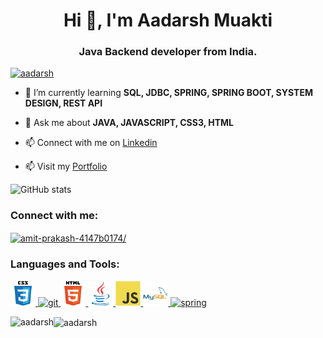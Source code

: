 <h1 align="center">Hi 👋, I'm Aadarsh Muakti</h1>
<h3 align="center">Java Backend developer from India.</h3>



<p align="left"> <a href="https://github.com/ryo-ma/github-profile-trophy"><img src="https://github-profile-trophy.vercel.app/?username=aadarsh11433" alt="aadarsh" /></a> </p>

- 🌱 I’m currently learning **SQL, JDBC, SPRING, SPRING BOOT, SYSTEM DESIGN, REST API**

- 💬 Ask me about **JAVA, JAVASCRIPT, CSS3, HTML**

- 📫 Connect with me on [Linkedin](https://www.linkedin.com/in/aadarsh-mukati-62b464221/)
- 📫 Visit my [Portfolio](https://aadarshmukati.netlify.app/)

![ GitHub stats](https://github-readme-stats.vercel.app/api?username=aadarsh11433&show_icons=true&theme=radical)

<h3 align="left">Connect with me:</h3>
<p align="left">
<a href="https://www.linkedin.com/in/aadarsh-mukati-62b464221/" target="blank"><img align="center" src="https://raw.githubusercontent.com/rahuldkjain/github-profile-readme-generator/master/src/images/icons/Social/linked-in-alt.svg" alt="amit-prakash-4147b0174/" height="30" width="40" /></a>
</p>

<h3 align="left">Languages and Tools:</h3>
<a href="https://www.w3schools.com/css/" target="_blank" rel="noreferrer">
  <img src="https://raw.githubusercontent.com/devicons/devicon/master/icons/css3/css3-original-wordmark.svg" alt="css3" width="40" height="40"/> </a> <a href="https://git-scm.com/" target="_blank" rel="noreferrer"> <img src="https://www.vectorlogo.zone/logos/git-scm/git-scm-icon.svg" alt="git" width="40" height="40"/> </a> <a href="https://www.w3.org/html/" target="_blank" rel="noreferrer"> <img src="https://raw.githubusercontent.com/devicons/devicon/master/icons/html5/html5-original-wordmark.svg" alt="html5" width="40" height="40"/> </a> <a href="https://www.java.com" target="_blank" rel="noreferrer"> <img src="https://raw.githubusercontent.com/devicons/devicon/master/icons/java/java-original.svg" alt="java" width="40" height="40"/> </a> <a href="https://developer.mozilla.org/en-US/docs/Web/JavaScript" target="_blank" rel="noreferrer"> <img src="https://raw.githubusercontent.com/devicons/devicon/master/icons/javascript/javascript-original.svg" alt="javascript" width="40" height="40"/> </a> <a href="https://www.mysql.com/" target="_blank" rel="noreferrer"> <img src="https://raw.githubusercontent.com/devicons/devicon/master/icons/mysql/mysql-original-wordmark.svg" alt="mysql" width="40" height="40"/> </a> <a href="https://spring.io/" target="_blank" rel="noreferrer"> <img src="https://www.vectorlogo.zone/logos/springio/springio-icon.svg" alt="spring" width="40" height="40"/> </a> </p>

<p><img align="left" src="https://github-readme-stats.vercel.app/api/top-langs?username=aadarsh11433&show_icons=true&locale=en&layout=compact" alt="aadarsh" /></p>



<p><img align="center" src="https://github-readme-streak-stats.herokuapp.com/?user=aadarsh11433&" alt="aadarsh" /></p>
